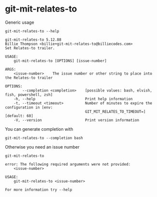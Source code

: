 # git-mit-relates-to

Generic usage

``` shell,script(expected_exit_code=0)
git-mit-relates-to --help
```

``` shell,verify(stream=stdout)
git-mit-relates-to 5.12.88
Billie Thompson <billie+git-mit-relates-to@billiecodes.com>
Set Relates-to trailer.

USAGE:
    git-mit-relates-to [OPTIONS] [issue-number]

ARGS:
    <issue-number>    The issue number or other string to place into the Relates-to trailer

OPTIONS:
        --completion <completion>    [possible values: bash, elvish, fish, powershell, zsh]
    -h, --help                       Print help information
    -t, --timeout <timeout>          Number of minutes to expire the configuration in [env:
                                     GIT_MIT_RELATES_TO_TIMEOUT=] [default: 60]
    -V, --version                    Print version information
```

You can generate completion with

``` shell,script(expected_exit_code=0)
git-mit-relates-to --completion bash
```

Otherwise you need an issue number

``` shell,script(expected_exit_code=2)
git-mit-relates-to
```

``` shell,verify(stream=stderr)
error: The following required arguments were not provided:
    <issue-number>

USAGE:
    git-mit-relates-to <issue-number>

For more information try --help
```
